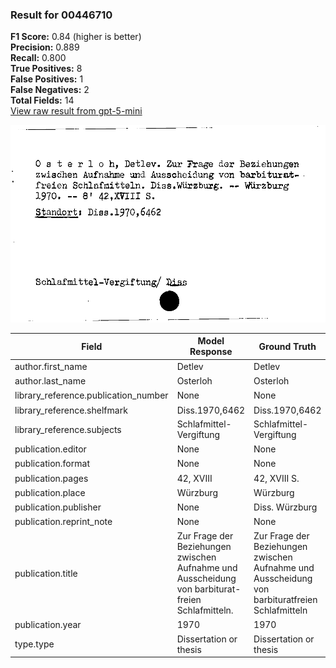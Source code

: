 ### Result for 00446710
**F1 Score:** 0.84 (higher is better)<br>**Precision:** 0.889<br>**Recall:** 0.800<br>**True Positives:** 8<br>**False Positives:** 1<br>**False Negatives:** 2<br>**Total Fields:** 14<br>[View raw result from gpt-5-mini](https://github.com/RISE-UNIBAS/humanities_data_benchmark/blob/main/results/2025-09-02/T0166/request_T0166_00446710.json)

<img src="https://github.com/RISE-UNIBAS/humanities_data_benchmark/blob/main/benchmarks/zettelkatalog/images/00446710.jpg?raw=true" alt="00446710" width="600px">

| Field | Model Response | Ground Truth | Fuzzy Score | Match |
|-------|----------------|--------------|-------------|-------|
| author.first_name | Detlev | Detlev | 1.000 | ✅ |
| author.last_name | Osterloh | Osterloh | 1.000 | ✅ |
| library_reference.publication_number | None | None | 1.000 | ✅ |
| library_reference.shelfmark | Diss.1970,6462 | Diss.1970,6462 | 1.000 | ✅ |
| library_reference.subjects | Schlafmittel-Vergiftung | Schlafmittel-Vergiftung | 1.000 | ✅ |
| publication.editor | None | None | 1.000 | ✅ |
| publication.format | None | None | 1.000 | ✅ |
| publication.pages | 42, XVIII | 42, XVIII S. | 0.857 | ❌ |
| publication.place | Würzburg | Würzburg | 1.000 | ✅ |
| publication.publisher | None | Diss. Würzburg | 0.000 | ❌ |
| publication.reprint_note | None | None | 1.000 | ✅ |
| publication.title | Zur Frage der Beziehungen zwischen Aufnahme und Ausscheidung von barbiturat-freien Schlafmitteln. | Zur Frage der Beziehungen zwischen Aufnahme und Ausscheidung von barbituratfreien Schlafmitteln | 0.990 | ✅ |
| publication.year | 1970 | 1970 | 1.000 | ✅ |
| type.type | Dissertation or thesis | Dissertation or thesis | 1.000 | ✅ |
